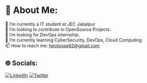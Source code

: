 # 💫 About Me:
🔭 I’m currently a IT student at JEC Jabalpur<br>👯 I’m looking to contribute in OpenSource Projects.<br>🤝 I’m looking for DevOps internship.<br>🌱 I’m currently learning CyberSecurity, DevOps, Cloud Computing <br>📫 How to reach me: [hpotpose62@gmail.com](mailto:hpotpose62@gmail.com)


## 🌐 Socials:
[![LinkedIn](https://img.shields.io/badge/LinkedIn-%230077B5.svg?logo=linkedin&logoColor=white)](https://linkedin.com/in/harshvir-potpose-893411231) [![Twitter](https://img.shields.io/badge/Twitter-%231DA1F2.svg?logo=Twitter&logoColor=white)](https://twitter.com/HPotpose) 

